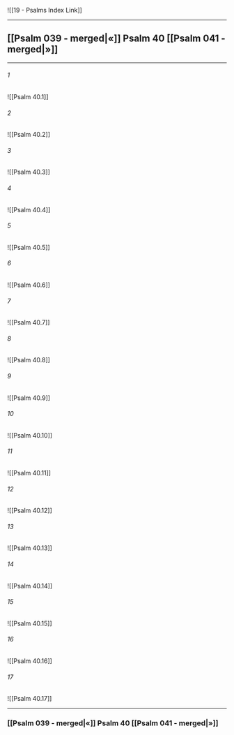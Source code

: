 ![[19 - Psalms Index Link]]

---
##  [[Psalm 039 - merged|«]] Psalm 40 [[Psalm 041 - merged|»]]

---

###### 1
![[Psalm 40.1]] 

###### 2
![[Psalm 40.2]] 

###### 3
![[Psalm 40.3]] 

###### 4
![[Psalm 40.4]]

###### 5 
![[Psalm 40.5]] 

###### 6
![[Psalm 40.6]] 

###### 7
![[Psalm 40.7]] 

###### 8
![[Psalm 40.8]] 

###### 9
![[Psalm 40.9]] 

###### 10
![[Psalm 40.10]] 

###### 11
![[Psalm 40.11]] 

###### 12
![[Psalm 40.12]]

###### 13
![[Psalm 40.13]] 

###### 14
![[Psalm 40.14]] 

###### 15
![[Psalm 40.15]]

###### 16
![[Psalm 40.16]] 

###### 17
![[Psalm 40.17]]


---
###  [[Psalm 039 - merged|«]] Psalm 40 [[Psalm 041 - merged|»]]